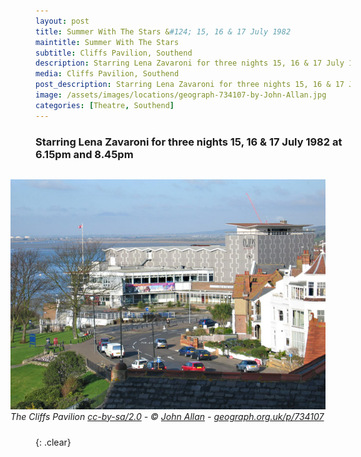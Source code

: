 ```yaml
---
layout: post
title: Summer With The Stars &#124; 15, 16 & 17 July 1982
maintitle: Summer With The Stars
subtitle: Cliffs Pavilion, Southend
description: Starring Lena Zavaroni for three nights 15, 16 & 17 July 1982 at 6.15pm and 8.45pm
media: Cliffs Pavilion, Southend
post_description: Starring Lena Zavaroni for three nights 15, 16 & 17 July 1982 at 6.15pm and 8.45pm.
image: /assets/images/locations/geograph-734107-by-John-Allan.jpg
categories: [Theatre, Southend]
---
```


### Starring Lena Zavaroni for three nights 15, 16 & 17 July 1982 at 6.15pm and 8.45pm

<figure class="fig3">
<img src="/assets/images/locations/geograph-734107-by-John-Allan.jpg" class="full-width"/>
<figcaption>
<cite>The Cliffs Pavilion <a href="http://creativecommons.org/licenses/by-sa/2.0">cc-by-sa/2.0</a> - © <a href="https://www.geograph.org.uk/profile/3863">John Allan</a> - <a href="https://www.geograph.org.uk/photo/734107">geograph.org.uk/p/734107</a></cite>
</figcaption>
</figure>

<br />{: .clear}

<style>
.dt-published {display: none;}

.post-meta:after {content: "15, 16 & 17 July 1982";}

.fig1 {float:left; width:49%;}

.fig2 {float:right; width:49%;}

.fig3 {float:right; width:100%;}

figcaption {float:left; width:100%;}

@media screen and (orientation:portrait) {
.fig1 {float:left; width:100%;}
.fig2 {float:left; width:100%;}
figcaption {float:left; width:100%; margin-bottom: 10px;}
}
</style>

